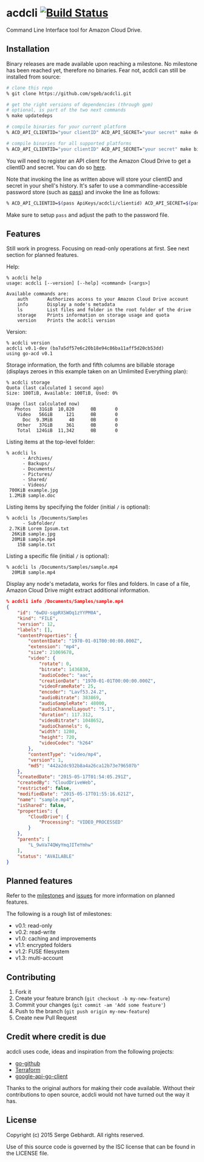 # acdcli [![Build Status](https://travis-ci.org/sgeb/acdcli.svg?branch=master)](https://travis-ci.org/sgeb/acdcli)

Command Line Interface tool for Amazon Cloud Drive.

## Installation

Binary releases are made available upon reaching a milestone. No milestone has
been reached yet, therefore no binaries. Fear not, acdcli can still be installed
from source:

```bash
# clone this repo
% git clone https://github.com/sgeb/acdcli.git

# get the right versions of dependencies (through gpm)
# optional, is part of the two next commands
% make updatedeps

# compile binaries for your current platform
% ACD_API_CLIENTID="your clientID" ACD_API_SECRET="your secret" make dev

# compile binaries for all supported platforms
% ACD_API_CLIENTID="your clientID" ACD_API_SECRET="your secret" make bin
```

You will need to register an API client for the Amazon Cloud Drive to get a
clientID and secret. You can do so
[here](https://developer.amazon.com/public/apis/experience/cloud-drive/content/getting-started).

Note that invoking the line as written above will store your clientID and secret
in your shell's history. It's safer to use a commandline-accessible password
store (such as [pass](http://www.passwordstore.org/)) and invoke the line as
follows:

```bash
% ACD_API_CLIENTID=$(pass ApiKeys/acdcli/clientid) ACD_API_SECRET=$(pass ApiKeys/acdcli/secret) make bin
```

Make sure to setup `pass` and adjust the path to the password file.

## Features

Still work in progress. Focusing on read-only operations at first. See next
section for planned features.

Help:

```
% acdcli help
usage: acdcli [--version] [--help] <command> [<args>]

Available commands are:
    auth       Authorizes access to your Amazon Cloud Drive account
    info       Display a node's metadata
    ls         List files and folder in the root folder of the drive
    storage    Prints information on storage usage and quota
    version    Prints the acdcli version
```

Version:

```
% acdcli version
acdcli v0.1-dev (ba7a5df57e6c20b18e94c86ba11aff5d20cb53dd)
using go-acd v0.1
```

Storage information, the forth and fifth columns are billable storage (displays
zeroes in this example taken on an Umlimited Everything plan):

```
% acdcli storage
Quota (last calculated 1 second ago)
Size: 100TiB, Available: 100TiB, Used: 0%

Usage (last calculated now)
   Photos   31GiB  10,820      0B       0
    Video   56GiB     121      0B       0
      Doc  9.3MiB      40      0B       0
    Other   37GiB     361      0B       0
    Total  124GiB  11,342      0B       0
```

Listing items at the top-level folder:

```
% acdcli ls
      - Archives/
      - Backups/
      - Documents/
      - Pictures/
      - Shared/
      - Videos/
 700KiB example.jpg
 1.2MiB sample.doc
```

Listing items by specifying the folder (initial `/` is optional):

```
% acdcli ls /Documents/Samples
      - Subfolder/
 2.7KiB Lorem Ipsum.txt
  26KiB sample.jpg
  20MiB sample.mp4
    15B sample.txt
```

Listing a specific file (initial `/` is optional):

```
% acdcli ls /Documents/Samples/sample.mp4
  20MiB sample.mp4
```

Display any node's metadata, works for files and folders. In case of a file,
Amazon Cloud Drive might extract additional information.

```json
% acdcli info /Documents/Samples/sample.mp4
{
    "id": "6wDU-sqpRXSWOq1zYYPM0A",
    "kind": "FILE",
    "version": 12,
    "labels": [],
    "contentProperties": {
        "contentDate": "1970-01-01T00:00:00.000Z",
        "extension": "mp4",
        "size": 21069678,
        "video": {
            "rotate": 0,
            "bitrate": 1436830,
            "audioCodec": "aac",
            "creationDate": "1970-01-01T00:00:00.000Z",
            "videoFrameRate": 25,
            "encoder": "Lavf53.24.2",
            "audioBitrate": 383869,
            "audioSampleRate": 48000,
            "audioChannelLayout": "5.1",
            "duration": 117.312,
            "videoBitrate": 1048652,
            "audioChannels": 6,
            "width": 1280,
            "height": 720,
            "videoCodec": "h264"
        },
        "contentType": "video/mp4",
        "version": 1,
        "md5": "442a2dc932b8a4a26ca12b73e796507b"
    },
    "createdDate": "2015-05-17T01:54:05.291Z",
    "createdBy": "CloudDriveWeb",
    "restricted": false,
    "modifiedDate": "2015-05-17T01:55:16.621Z",
    "name": "sample.mp4",
    "isShared": false,
    "properties": {
        "CloudDrive": {
            "Processing": "VIDEO_PROCESSED"
        }
    },
    "parents": [
        "L_9wVa74QWyYmqJITeYmhw"
    ],
    "status": "AVAILABLE"
}
```

## Planned features

Refer to the [milestones](https://github.com/sgeb/acdcli/milestones) and
[issues](https://github.com/sgeb/acdcli/issues) for more information on planned
features.

The following is a rough list of milestones:

* v0.1: read-only
* v0.2: read-write
* v1.0: caching and improvements
* v1.1: encrypted folders
* v1.2: FUSE filesystem
* v1.3: multi-account

## Contributing

1. Fork it
2. Create your feature branch (`git checkout -b my-new-feature`)
3. Commit your changes (`git commit -am 'Add some feature'`)
4. Push to the branch (`git push origin my-new-feature`)
5. Create new Pull Request

## Credit where credit is due

acdcli uses code, ideas and inspiration from the following projects:

* [go-github](https://github.com/google/go-github)
* [Terraform](https://www.terraform.io/)
* [google-api-go-client](https://github.com/google/google-api-go-client)

Thanks to the original authors for making their code available. Without their
contributions to open source, acdcli would not have turned out the way it has.

## License

Copyright (c) 2015 Serge Gebhardt. All rights reserved.

Use of this source code is governed by the ISC license that can be found in the
LICENSE file.
